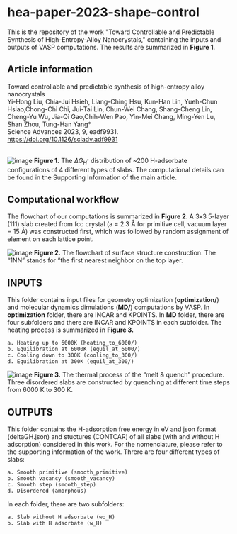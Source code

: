 # hea-paper-2023-shape-control
This is the repository of the work "Toward Controllable and Predictable Synthesis of High-Entropy-Alloy Nanocrystals," containing the inputs and outputs of VASP computations. The results are summarized in **Figure 1**.

## Article information  
Toward controllable and predictable synthesis of high-entropy alloy nanocrystals  
Yi-Hong Liu, Chia-Jui Hsieh, Liang-Ching Hsu, Kun-Han Lin, Yueh-Chun Hsiao,Chong-Chi Chi, Jui-Tai Lin, Chun-Wei Chang, Shang-Cheng Lin, Cheng-Yu Wu, Jia-Qi Gao,Chih-Wen Pao, Yin-Mei Chang, Ming-Yen Lu, Shan Zhou, Tung-Han Yang*   
Science Advances 2023, 9, eadf9931. https://doi.org/10.1126/sciadv.adf9931   
<br />

![image](https://user-images.githubusercontent.com/72870425/222903421-cdb26a69-35e3-4fc1-80e0-ce7713f48a6e.png)
**Figure 1.** The $\Delta G_{H^*}$ distribution of ~200 H-adsorbate configurations of 4 different types of slabs. The computational details can be found in the Supporting Information of the main article.

## Computational workflow 
The flowchart of our computations is summarized in **Figure 2**. A 3x3 5-layer (111) slab created from fcc crystal (a = 2.3 Å for primitive cell, vacuum layer = 15 Å) was constructed first, which was followed by random assignment of element on each lattice point.

![image](https://user-images.githubusercontent.com/72870425/222904004-3fca3996-bc9a-4549-8d34-15cdfff8197c.png)
**Figure 2.** The flowchart of surface structure construction. The “1NN” stands for “the first nearest neighbor on the top layer.

## INPUTS
This folder contains input files for geometry optimization (**optimization/**) and molecular dynamics dimulations (**MD/**) computations by VASP.
In **optimization** folder, there are INCAR and KPOINTS.
In **MD** folder, there are four subfolders and there are INCAR and KPOINTS in each subfolder. The heating process is summarized in **Figure 3.**
```
a. Heating up to 6000K (heating_to_6000/)  
b. Equilibration at 6000K (equil_at_6000/)   
c. Cooling down to 300K (cooling_to_300/)
d. Equilibration at 300K (equil_at_300/)   
```
![image](https://user-images.githubusercontent.com/72870425/222903797-299df748-d22f-48cb-b8e0-7b9a60b2bf69.png)
**Figure 3.** The thermal process of the “melt & quench” procedure. Three disordered slabs are constructed by quenching at different time steps from 6000 K to 300 K.

## OUTPUTS
This folder contains the H-adsorption free energy in eV and json format (deltaGH.json) and stuctures (CONTCAR) of all slabs (with and without H adsorption) considered in this work. For the nomenclature, please refer to the supporting information of the work. Threre are four different types of slabs:
```
a. Smooth primitive (smooth_primitive)
b. Smooth vacancy (smooth_vacancy)
c. Smooth step (smooth_step)
d. Disordered (amorphous)
```
In each folder, there are two subfolders:
```
a. Slab without H adsorbate (wo_H)
b. Slab with H adsorbate (w_H)
```
